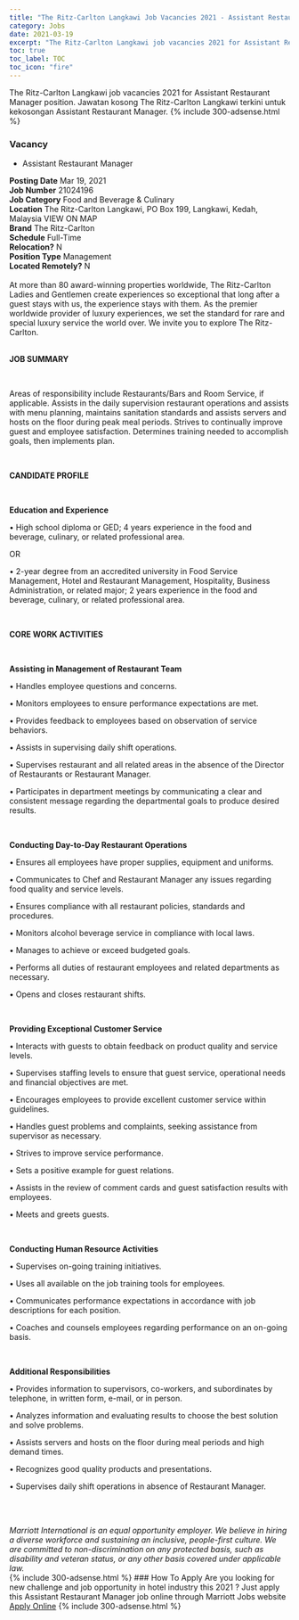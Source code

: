 ```yaml
---
title: "The Ritz-Carlton Langkawi Job Vacancies 2021 - Assistant Restaurant Manager" 
category: Jobs 
date: 2021-03-19 
excerpt: "The Ritz-Carlton Langkawi job vacancies 2021 for Assistant Restaurant Manager position. Jawatan kosong The Ritz-Carlton Langkawi terkini untuk kekosongan Assistant Restaurant Manager." 
toc: true 
toc_label: TOC 
toc_icon: "fire" 
--- 
```


The Ritz-Carlton Langkawi job vacancies 2021 for Assistant Restaurant Manager position. Jawatan kosong The Ritz-Carlton Langkawi terkini untuk kekosongan Assistant Restaurant Manager. 
{% include 300-adsense.html %} 
### Vacancy 
- Assistant Restaurant Manager 
<div><div><b>Posting Date</b> Mar 19, 2021<br><b>Job Number</b> 21024196<br><b>Job Category</b> Food and Beverage &amp; Culinary<br><b>Location</b> The Ritz-Carlton Langkawi, PO Box 199, Langkawi, Kedah, Malaysia VIEW ON MAP<br><b>Brand</b> The Ritz-Carlton<br><b>Schedule</b> Full-Time<br><b>Relocation?</b> N<br><b>Position Type</b> Management<br><b>Located Remotely?</b> N<br><br><div>    At more than 80 award-winning properties worldwide, The Ritz-Carlton Ladies and Gentlemen create experiences so exceptional that long after a guest stays with us, the experience stays with them. As the premier worldwide provider of luxury experiences, we set the standard for rare and special luxury service the world over. We invite you to explore The Ritz-Carlton.    </div><br></div><div> <p><strong>JOB SUMMARY</strong></p> <p>&#160;</p> <p>Areas of responsibility include Restaurants/Bars and Room Service, if applicable. Assists in the daily supervision restaurant operations and assists with menu planning, maintains sanitation standards and assists servers and hosts on the floor during peak meal periods. Strives to continually improve guest and employee satisfaction. Determines training needed to accomplish goals, then implements plan.</p> <p>&#160;</p> <p><strong>CANDIDATE PROFILE </strong></p> <p>&#160;</p> <p><strong>Education and Experience</strong></p> <p>&#8226; High school diploma or GED; 4 years experience in the food and beverage, culinary, or related professional area.</p> <p>OR</p> <p>&#8226; 2-year degree from an accredited university in Food Service Management, Hotel and Restaurant Management, Hospitality, Business Administration, or related major; 2 years experience in the food and beverage, culinary, or related professional area.</p> <p>&#160;</p> <p><strong>CORE WORK ACTIVITIES</strong></p> <p>&#160;</p> <p><strong>Assisting in Management of Restaurant Team</strong></p> <p>&#8226; Handles employee questions and concerns.</p> <p>&#8226; Monitors employees to ensure performance expectations are met.</p> <p>&#8226; Provides feedback to employees based on observation of service behaviors.</p> <p>&#8226; Assists in supervising daily shift operations.</p> <p>&#8226; Supervises restaurant and all related areas in the absence of the Director of Restaurants or Restaurant Manager.</p> <p>&#8226; Participates in department meetings by communicating a clear and consistent message regarding the departmental goals to produce desired results.</p> <p>&#160;</p> <p><strong>Conducting Day-to-Day Restaurant Operations</strong></p> <p>&#8226; Ensures all employees have proper supplies, equipment and uniforms.</p> <p>&#8226; Communicates to Chef and Restaurant Manager any issues regarding food quality and service levels.</p> <p>&#8226; Ensures compliance with all restaurant policies, standards and procedures.</p> <p>&#8226; Monitors alcohol beverage service in compliance with local laws.</p> <p>&#8226; Manages to achieve or exceed budgeted goals.</p> <p>&#8226; Performs all duties of restaurant employees and related departments as necessary.</p> <p>&#8226; Opens and closes restaurant shifts.</p> <p>&#160;</p> <p><strong>Providing Exceptional Customer Service</strong></p> <p>&#8226; Interacts with guests to obtain feedback on product quality and service levels.</p> <p>&#8226; Supervises staffing levels to ensure that guest service, operational needs and financial objectives are met.</p> <p>&#8226; Encourages employees to provide excellent customer service within guidelines.</p> <p>&#8226; Handles guest problems and complaints, seeking assistance from supervisor as necessary.</p> <p>&#8226; Strives to improve service performance.</p> <p>&#8226; Sets a positive example for guest relations.</p> <p>&#8226; Assists in the review of comment cards and guest satisfaction results with employees.</p> <p>&#8226; Meets and greets guests.</p> <p>&#160;</p> <p><strong>Conducting Human Resource Activities</strong></p> <p>&#8226; Supervises on-going training initiatives.</p> <p>&#8226; Uses all available on the job training tools for employees.</p> <p>&#8226; Communicates performance expectations in accordance with job descriptions for each position.</p> <p>&#8226; Coaches and counsels employees regarding performance on an on-going basis.</p> <p>&#160;</p> <p><strong>Additional Responsibilities</strong></p> <p>&#8226; Provides information to supervisors, co-workers, and subordinates by telephone, in written form, e-mail, or in person.</p> <p>&#8226; Analyzes information and evaluating results to choose the best solution and solve problems.</p> <p>&#8226; Assists servers and hosts on the floor during meal periods and high demand times.</p> <p>&#8226; Recognizes good quality products and presentations.</p> <p>&#8226; Supervises daily shift operations in absence of Restaurant Manager.</p> <p>&#160;</p> </div> <div> &#160;</div> <em>Marriott International is an equal opportunity employer.&#160;We believe in hiring a diverse workforce and sustaining an inclusive, people-first culture.&#160;We are committed to non-discrimination on&#160;any&#160;protected&#160;basis, such as disability and veteran status, or any other basis covered under applicable law.</em><br></div> 
{% include 300-adsense.html %} 
### How To Apply 
Are you looking for new challenge and job opportunity in hotel industry this 2021 ?
Just apply this Assistant Restaurant Manager job online through Marriott Jobs website 
<a href="https://jobs.marriott.com/marriott/jobs/21024196?lang=en-us" class="btn btn--info" target="_blank" rel="nofollow noopenner">Apply Online</a> 
{% include 300-adsense.html %} 